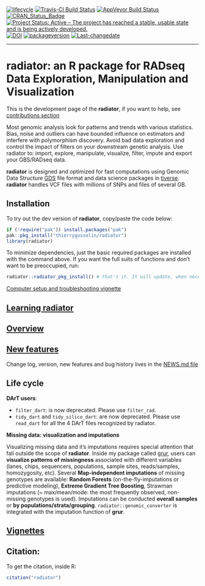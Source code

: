 <!-- badges: start -->

[![lifecycle](https://img.shields.io/badge/lifecycle-maturing-blue.svg)](https://tidyverse.org/lifecycle/#maturing)
[![Travis-CI Build
Status](https://travis-ci.org/thierrygosselin/radiator.svg?branch=master)](https://travis-ci.org/thierrygosselin/radiator)
[![AppVeyor Build
Status](https://ci.appveyor.com/api/projects/status/github/thierrygosselin/radiator?branch=master&svg=true)](https://ci.appveyor.com/project/thierrygosselin/radiator)
[![CRAN\_Status\_Badge](http://www.r-pkg.org/badges/version/radiator)](http://cran.r-project.org/package=radiator)
[![Project Status: Active – The project has reached a stable, usable
state and is being actively
developed.](http://www.repostatus.org/badges/latest/active.svg)](http://www.repostatus.org/#active)
[![DOI](https://zenodo.org/badge/14548/thierrygosselin/radiator.svg)](https://zenodo.org/badge/latestdoi/14548/thierrygosselin/radiator)
[![packageversion](https://img.shields.io/badge/Package%20version-1.0.0-orange.svg)](commits/master)
[![Last-changedate](https://img.shields.io/badge/last%20change-2019--04--28-brightgreen.svg)](/commits/master)

------------------------------------------------------------------------

radiator: an R package for RADseq Data Exploration, Manipulation and Visualization
==================================================================================

This is the development page of the **radiator**, if you want to help,
see [contributions
section](https://github.com/thierrygosselin/radiator#contributions)

Most genomic analysis look for patterns and trends with various
statistics. Bias, noise and outliers can have bounded influence on
estimators and interfere with polymorphism discovery. Avoid bad data
exploration and control the impact of filters on your downstream genetic
analysis. Use radiator to: import, explore, manipulate, visualize,
filter, impute and export your GBS/RADseq data.

**radiator** is designed and optimized for fast computations using
Genomic Data Structure [GDS](http://zhengxwen.github.io/gdsfmt) file
format and data science packages in
[tiverse](https://www.tidyverse.org). **radiator** handles VCF files
with millions of SNPs and files of several GB.

Installation
------------

To try out the dev version of **radiator**, copy/paste the code below:

``` r
if (!require("pak")) install.packages("pak")
pak::pkg_install("thierrygosselin/radiator")
library(radiator)
```

To minimize dependencies, just the basic required packages are installed
with the command above. If you want the full suits of functions and
don’t want to be preoccupied, run:

``` r
radiator::radiator_pkg_install() # that's it. It will update, when necessary, radiator.
```

[Computer setup and troubleshooting
vignette](http://thierrygosselin.github.io/assigner/articles/rad_genomics_computer_setup.html)

[Learning radiator](https://thierrygosselin.github.io/radiator/articles/getting_started.html)
---------------------------------------------------------------------------------------------

[Overview](https://thierrygosselin.github.io/radiator/articles/getting_started.html#overview)
---------------------------------------------------------------------------------------------

[New features](https://thierrygosselin.github.io/radiator/news/index.html)
--------------------------------------------------------------------------

Change log, version, new features and bug history lives in the [NEWS.md
file](https://thierrygosselin.github.io/radiator/news/index.html)

Life cycle
----------

**DArT users**:

-   `filter_dart`: is now deprecated. Please use `filter_rad`.
-   `tidy_dart` and `tidy_silico_dart`: are now deprecated. Please use
    `read_dart` for all the 4 DArT files recognized by radiator.

**Missing data: visualization and imputations**

Visualizing missing data and it’s imputations requires special attention
that fall outside the scope of **radiator**. Inside my package called
[grur](https://github.com/thierrygosselin/grur), users can **visualize
patterns of missingness** associated with different variables (lanes,
chips, sequencers, populations, sample sites, reads/samples,
homozygosity, etc). Several **Map-independent imputations** of missing
genotypes are available: **Random Forests** (on-the-fly-imputations or
predictive modeling), **Extreme Gradient Tree Boosting**, Strawman
imputations (\~ max/mean/mode: the most frequently observed, non-missing
genotypes is used). Imputations can be conducted **overall samples** or
**by populations/strata/grouping**. `radiator::genomic_converter` is
integrated with the imputation function of **grur**.

[Vignettes](https://thierrygosselin.github.io/radiator/articles/index.html)
---------------------------------------------------------------------------

Citation:
---------

To get the citation, inside R:

``` r
citation("radiator")
```
